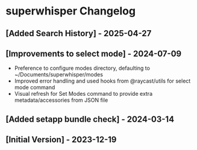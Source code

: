 # superwhisper Changelog

## [Added Search History] - 2025-04-27

## [Improvements to select mode] - 2024-07-09

- Preference to configure modes directory, defaulting to ~/Documents/superwhisper/modes
- Improved error handling and used hooks from @raycast/utils for select mode command
- Visual refresh for Set Modes command to provide extra metadata/accessories from JSON file

## [Added setapp bundle check] - 2024-03-14

## [Initial Version] - 2023-12-19
